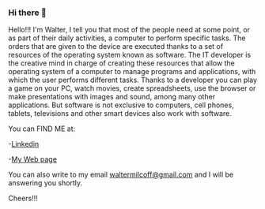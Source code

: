 ### Hi there 👋

<!--
**waltermilcoff/waltermilcoff** is a ✨ _special_ ✨ repository because its `README.md` (this file) appears on your GitHub profile. -->
Hello!!! I'm Walter, I tell you that most of the people need at some point, or as part of their daily activities, a computer to perform specific tasks. The orders that are given to the device are executed thanks to a set of resources of the operating system known as software. The IT developer is the creative mind in charge of creating these resources that allow the operating system of a computer to manage programs and applications, with which the user performs different tasks. Thanks to a developer you can play a game on your PC, watch movies, create spreadsheets, use the browser or make presentations with images and sound, among many other applications. But software is not exclusive to computers, cell phones, tablets, televisions and other smart devices also work with software.

You can FIND ME at:

-[Linkedin](https://www.linkedin.com/in/waltermilcoff)

-[My Web page](https://waltermilcoff.com)

You can also write to my email waltermilcoff@gmail.com and I will be answering you shortly.

Cheers!!!
